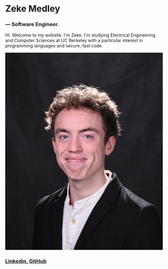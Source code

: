# Zeke Medley
### — Software Engineer.

Hi. Welcome to my website. I'm Zeke. I'm studying Electrical
Engineering and Computer Sciences at UC Berkeley with a particular
interest in programming languages and secure, fast code.

![Me](media/small_headshot.jpg)
### [Linkedin](https://www.linkedin.com/in/zeke-medley-b1261a173/), [GitHub](https://github.com/ZekeMedley/)


